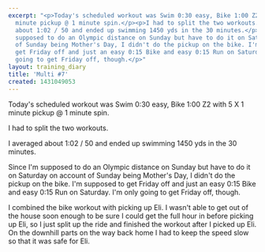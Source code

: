 ```yaml
---
excerpt: "<p>Today's scheduled workout was Swim 0:30 easy, Bike 1:00 Z2 with 5 X 1
  minute pickup @ 1 minute spin.</p><p>I had to split the two workouts.</p><p>I averaged
  about 1:02 / 50 and ended up swimming 1450 yds in the 30 minutes.</p><p>Since I'm
  supposed to do an Olympic distance on Sunday but have to do it on Saturday on account
  of Sunday being Mother's Day, I didn't do the pickup on the bike. I'm supposed to
  get Friday off and just an easy 0:15 Bike and easy 0:15 Run on Saturday. I'm only
  going to get Friday off, though.</p>"
layout: training_diary
title: 'Multi #7'
created: 1431049053
---
```

<p>Today's scheduled workout was Swim 0:30 easy, Bike 1:00 Z2 with 5 X 1 minute pickup @ 1 minute spin.</p><p>I had to split the two workouts.</p><p>I averaged about 1:02 / 50 and ended up swimming 1450 yds in the 30 minutes.</p><p>Since I'm supposed to do an Olympic distance on Sunday but have to do it on Saturday on account of Sunday being Mother's Day, I didn't do the pickup on the bike. I'm supposed to get Friday off and just an easy 0:15 Bike and easy 0:15 Run on Saturday. I'm only going to get Friday off, though.</p><p>I combined the bike workout with picking up Eli. I wasn't able to get out of the house soon enough to be sure I could get the full hour in before picking up Eli, so I just split up the ride and finished the workout after I picked up Eli. On the downhill parts on the way back home I had to keep the speed slow so that it was safe for Eli.</p>
